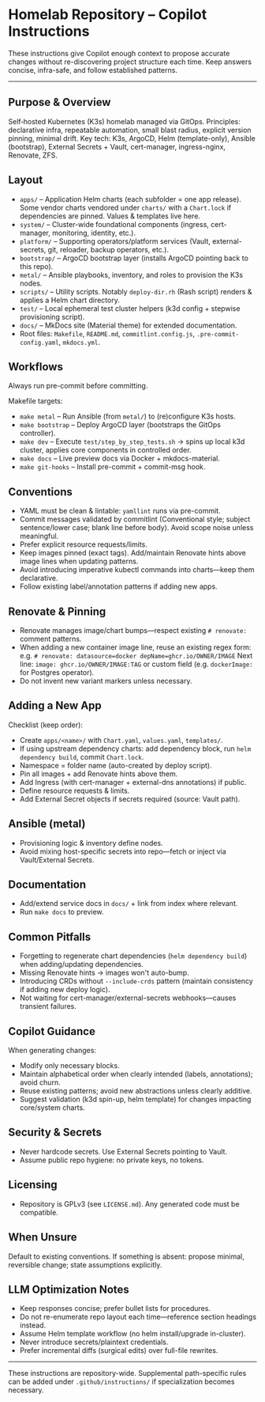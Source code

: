 # Homelab Repository – Copilot Instructions

These instructions give Copilot enough context to propose accurate changes without re-discovering
project structure each time. Keep answers concise, infra-safe, and follow established patterns.

---

## Purpose & Overview

Self‑hosted Kubernetes (K3s) homelab managed via GitOps. Principles: declarative infra, repeatable
automation, small blast radius, explicit version pinning, minimal drift. Key tech: K3s, ArgoCD, Helm
(template-only), Ansible (bootstrap), External Secrets + Vault, cert-manager, ingress-nginx,
Renovate, ZFS.

## Layout

- `apps/` – Application Helm charts (each subfolder = one app release). Some vendor charts vendored
  under `charts/` with a `Chart.lock` if dependencies are pinned. Values & templates live here.
- `system/` – Cluster-wide foundational components (ingress, cert-manager, monitoring, identity,
  etc.).
- `platform/` – Supporting operators/platform services (Vault, external-secrets, git, reloader,
  backup operators, etc.).
- `bootstrap/` – ArgoCD bootstrap layer (installs ArgoCD pointing back to this repo).
- `metal/` – Ansible playbooks, inventory, and roles to provision the K3s nodes.
- `scripts/` – Utility scripts. Notably `deploy-dir.rh` (Rash script) renders & applies a Helm chart
  directory.
- `test/` – Local ephemeral test cluster helpers (k3d config + stepwise provisioning script).
- `docs/` – MkDocs site (Material theme) for extended documentation.
- Root files: `Makefile`, `README.md`, `commitlint.config.js`, `.pre-commit-config.yaml`,
  `mkdocs.yml`.

## Workflows

Always run pre-commit before committing.

Makefile targets:

- `make metal` – Run Ansible (from `metal/`) to (re)configure K3s hosts.
- `make bootstrap` – Deploy ArgoCD layer (bootstraps the GitOps controller).
- `make dev` – Execute `test/step_by_step_tests.sh` → spins up local k3d cluster, applies core
  components in controlled order.
- `make docs` – Live preview docs via Docker + mkdocs-material.
- `make git-hooks` – Install pre-commit + commit-msg hook.

## Conventions

- YAML must be clean & lintable: `yamllint` runs via pre-commit.
- Commit messages validated by commitlint (Conventional style; subject sentence/lower case; blank
  line before body). Avoid scope noise unless meaningful.
- Prefer explicit resource requests/limits.
- Keep images pinned (exact tags). Add/maintain Renovate hints above image lines when updating
  patterns.
- Avoid introducing imperative kubectl commands into charts—keep them declarative.
- Follow existing label/annotation patterns if adding new apps.

## Renovate & Pinning

- Renovate manages image/chart bumps—respect existing `# renovate:` comment patterns.
- When adding a new container image line, reuse an existing regex form: e.g.
  `# renovate: datasource=docker depName=ghcr.io/OWNER/IMAGE` Next line:
  `image: ghcr.io/OWNER/IMAGE:TAG` or custom field (e.g. `dockerImage:` for Postgres operator).
- Do not invent new variant markers unless necessary.

## Adding a New App

Checklist (keep order):

- Create `apps/<name>/` with `Chart.yaml`, `values.yaml`, `templates/`.
- If using upstream dependency charts: add dependency block, run `helm dependency build`, commit
  `Chart.lock`.
- Namespace = folder name (auto-created by deploy script).
- Pin all images + add Renovate hints above them.
- Add Ingress (with cert-manager + external-dns annotations) if public.
- Define resource requests & limits.
- Add External Secret objects if secrets required (source: Vault path).

## Ansible (metal)

- Provisioning logic & inventory define nodes.
- Avoid mixing host-specific secrets into repo—fetch or inject via Vault/External Secrets.

## Documentation

- Add/extend service docs in `docs/` + link from index where relevant.
- Run `make docs` to preview.

## Common Pitfalls

- Forgetting to regenerate chart dependencies (`helm dependency build`) when adding/updating
  dependencies.
- Missing Renovate hints → images won't auto-bump.
- Introducing CRDs without `--include-crds` pattern (maintain consistency if adding new deploy
  logic).
- Not waiting for cert-manager/external-secrets webhooks—causes transient failures.

## Copilot Guidance

When generating changes:

- Modify only necessary blocks.
- Maintain alphabetical order when clearly intended (labels, annotations); avoid churn.
- Reuse existing patterns; avoid new abstractions unless clearly additive.
- Suggest validation (k3d spin-up, helm template) for changes impacting core/system charts.

## Security & Secrets

- Never hardcode secrets. Use External Secrets pointing to Vault.
- Assume public repo hygiene: no private keys, no tokens.

## Licensing

- Repository is GPLv3 (see `LICENSE.md`). Any generated code must be compatible.

## When Unsure

Default to existing conventions. If something is absent: propose minimal, reversible change; state
assumptions explicitly.

## LLM Optimization Notes

- Keep responses concise; prefer bullet lists for procedures.
- Do not re-enumerate repo layout each time—reference section headings instead.
- Assume Helm template workflow (no helm install/upgrade in-cluster).
- Never introduce secrets/plaintext credentials.
- Prefer incremental diffs (surgical edits) over full-file rewrites.

---

These instructions are repository-wide. Supplemental path-specific rules can be added under
`.github/instructions/` if specialization becomes necessary.
